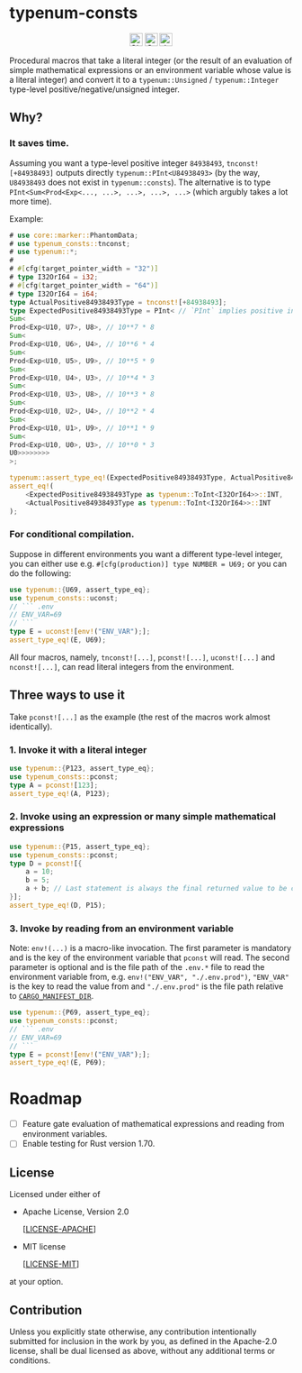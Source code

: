 # typenum-consts

<div align="center">
  <img alt="GitHub Workflow Status" src="https://img.shields.io/github/actions/workflow/status/jymchng/typenum-consts/ci.yaml?label=build&&style=for-the-badge" height="23">
  <a href="https://crates.io/crates/typenum-consts"><img alt="Crates.io Version" src="https://img.shields.io/crates/v/typenum-consts?logo=rust&style=for-the-badge" height="23"></a>
  <a href="https://docs.rs/typenum-consts"><img alt="docs.rs" src="https://img.shields.io/crates/v/typenum-consts?color=blue&label=docs&style=for-the-badge" height="23"></a>
</div>

Procedural macros that take a literal integer (or the result of an evaluation of simple mathematical expressions or an environment variable whose value is a literal integer) and convert it to a `typenum::Unsigned` / `typenum::Integer` type-level positive/negative/unsigned integer.

## Why?

### It saves time.

Assuming you want a type-level positive integer `84938493`, `tnconst![+84938493]` outputs directly `typenum::PInt<U84938493>` (by the way, `U84938493` does not exist in `typenum::consts`). The alternative is to type `PInt<Sum<Prod<Exp<..., ...>, ...>, ...>, ...>` (which argubly takes a lot more time).

Example:

```rust
# use core::marker::PhantomData;
# use typenum_consts::tnconst;
# use typenum::*;
#
# #[cfg(target_pointer_width = "32")]
# type I32OrI64 = i32;
# #[cfg(target_pointer_width = "64")]
# type I32OrI64 = i64;
type ActualPositive84938493Type = tnconst![+84938493];
type ExpectedPositive84938493Type = PInt< // `PInt` implies positive integer at the type level
Sum<
Prod<Exp<U10, U7>, U8>, // 10**7 * 8
Sum<
Prod<Exp<U10, U6>, U4>, // 10**6 * 4
Sum<
Prod<Exp<U10, U5>, U9>, // 10**5 * 9
Sum<
Prod<Exp<U10, U4>, U3>, // 10**4 * 3
Sum<
Prod<Exp<U10, U3>, U8>, // 10**3 * 8
Sum<
Prod<Exp<U10, U2>, U4>, // 10**2 * 4
Sum<
Prod<Exp<U10, U1>, U9>, // 10**1 * 9
Sum<
Prod<Exp<U10, U0>, U3>, // 10**0 * 3
U0>>>>>>>>
>;

typenum::assert_type_eq!(ExpectedPositive84938493Type, ActualPositive84938493Type);
assert_eq!(
    <ExpectedPositive84938493Type as typenum::ToInt<I32OrI64>>::INT,
    <ActualPositive84938493Type as typenum::ToInt<I32OrI64>>::INT
);
```

### For conditional compilation.

Suppose in different environments you want a different type-level integer, you can either use e.g. `#[cfg(production)] type NUMBER = U69;` or you can do the following:

```rust
use typenum::{U69, assert_type_eq};
use typenum_consts::uconst;
// ``` .env
// ENV_VAR=69
// ```
type E = uconst![env!("ENV_VAR");];
assert_type_eq!(E, U69);
```

All four macros, namely, `tnconst![...]`, `pconst![...]`, `uconst![...]` and `nconst![...]`, can read literal integers from the environment.

## Three ways to use it

Take `pconst![...]` as the example (the rest of the macros work almost identically).

### 1. Invoke it with a literal integer

```rust
use typenum::{P123, assert_type_eq};
use typenum_consts::pconst;
type A = pconst![123];
assert_type_eq!(A, P123);
```

### 2. Invoke using an expression or many simple mathematical expressions

```rust
use typenum::{P15, assert_type_eq};
use typenum_consts::pconst;
type D = pconst![{
    a = 10;
    b = 5;
    a + b; // Last statement is always the final returned value to be casted into `typenum` type-level integer, P15
}];
assert_type_eq!(D, P15);
```

### 3. Invoke by reading from an environment variable

Note: `env!(...)` is a macro-like invocation. The first parameter is mandatory and is the key of the environment variable that `pconst` will read. The second parameter is optional and is the file path of the `.env.*` file to read the environment variable from, e.g. `env!("ENV_VAR", "./.env.prod")`, `"ENV_VAR"` is the key to read the value from and `"./.env.prod"` is the file path relative to [`CARGO_MANIFEST_DIR`](https://doc.rust-lang.org/cargo/reference/environment-variables.html#environment-variables-cargo-sets-for-crates).
```rust
use typenum::{P69, assert_type_eq};
use typenum_consts::pconst;
// ``` .env
// ENV_VAR=69
// ```
type E = pconst![env!("ENV_VAR");];
assert_type_eq!(E, P69);
```

# Roadmap

- [ ] Feature gate evaluation of mathematical expressions and reading from environment variables.
- [ ] Enable testing for Rust version 1.70.

## License

Licensed under either of

 * Apache License, Version 2.0

    [[LICENSE-APACHE]( http://www.apache.org/licenses/LICENSE-2.0)]
 * MIT license

    [[LICENSE-MIT](http://opensource.org/licenses/MIT)]

at your option.

## Contribution

Unless you explicitly state otherwise, any contribution intentionally submitted
for inclusion in the work by you, as defined in the Apache-2.0 license, shall be
dual licensed as above, without any additional terms or conditions.
